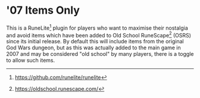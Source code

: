 # '07 Items Only
This is a RuneLite[^runelite] plugin for players who want to maximise their nostalgia and avoid items which have been added to Old School RuneScape[^osrs] (OSRS) since its initial release. By default this will include items from the original God Wars dungeon, but as this was actually added to the main game in 2007 and may be considered "old school" by many players, there is a toggle to allow such items.

[^runelite]: https://github.com/runelite/runelite

[^osrs]: https://oldschool.runescape.com/
